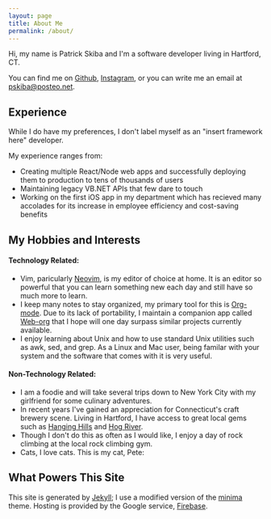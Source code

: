 ```yaml
---
layout: page
title: About Me
permalink: /about/
---
```


Hi, my name is Patrick Skiba and I'm a software developer living in Hartford, CT. 

You can find me on [Github](https://github.com/patrickskiba), [Instagram](https://www.instagram.com/skibap/), or you can write me an email at [pskiba@posteo.net](mailto:pskiba@posteo.net).

## Experience

While I do have my preferences, I don't label myself as an "insert framework here" developer. 

My experience ranges from:
- Creating multiple React/Node web apps and successfully deploying them to production to tens of thousands of users
- Maintaining legacy VB.NET APIs that few dare to touch
- Working on the first iOS app in my department which has recieved many accolades for its increase in employee efficiency and cost-saving benefits


## My Hobbies and Interests

#### Technology Related:
- Vim, paricularly [Neovim](https://neovim.io/), is my editor of choice at home. It is an editor so powerful that you can learn something new each day and still have so much more to learn.
- I keep many notes to stay organized, my primary tool for this is [Org-mode](https://orgmode.org/). Due to its lack of portability, I maintain a companion app called [Web-org](https://github.com/Patrickskiba/weborg) that I hope will one day surpass similar projects currently available.
- I enjoy learning about Unix and how to use standard Unix utilities such as awk, sed, and grep. As a Linux and Mac user, being familar with your system and the software that comes with it is very useful.

#### Non-Technology Related:
- I am a foodie and will take several trips down to New York City with my girlfriend for some culinary adventures. 
- In recent years I've gained an appreciation for Connecticut's craft brewery scene. Living in Hartford, I have access to great local gems such as [Hanging Hills](http://www.hanginghillsbrewery.com/) and [Hog River](https://www.hogriverbrewing.com/).
- Though I don't do this as often as I would like, I enjoy a day of rock climbing at the local rock climbing gym. 
- Cats, I love cats. This is my cat, Pete:
<div style="text-align: center;margin: 10px;">
<amp-img style="width: 50%;" src="/assets/images/pete.jpg" alt="Pete my Cat" />
</div>

<div>
<amp-img height="502" width="800" layout="responsive" src="/assets/images/pete.jpg" alt="Pete my Cat" />
</div>

## What Powers This Site

This site is generated by [Jekyll](https://jekyllrb.com/); I use a modified version of the [minima](https://github.com/jekyll/minima) theme. Hosting is provided by the Google service, [Firebase](https://firebase.google.com/). 
